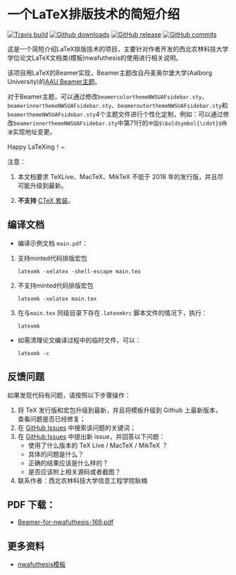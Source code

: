 # 一个LaTeX排版技术的简短介绍

[![Travis build](https://travis-ci.org/ustctug/ustcthesis.svg?branch=master)](https://travis-ci.org/ustctug/ustcthesis)
[![Github downloads](https://img.shields.io/github/downloads/ustctug/ustcthesis/total.svg)](https://github.com/ustctug/ustcthesis/releases)
[![GitHub release](https://img.shields.io/github/release/ustctug/ustcthesis/all.svg)](https://github.com/ustctug/ustcthesis/releases/latest)
[![GitHub commits](https://img.shields.io/github/commits-since/ustctug/ustcthesis/latest.svg)](https://github.com/ustctug/ustcthesis/commits/master)

这是一个简短介绍LaTeX排版技术的项目，主要针对作者开发的西北农林科技大学学位论文LaTeX文档类(模板)nwafuthesis的使用进行相关说明。

该项目用LaTeX的Beamer实现，Beamer主题改自丹麦奥尔堡大学(Aalborg University)的[AAU Beamer主题](https://github.com/jkjaer/aauLatexTemplates)。

对于Beamer主题，可以通过修改`beamercolorthemeNWSUAFsidebar.sty`、`beamerinnerthemeNWSUAFsidebar.sty`、`beamerouterthemeNWSUAFsidebar.sty`和`beamerthemeNWSUAFsidebar.sty`4个主题文件进行个性化定制，例如：可以通过修改`beamerinnerthemeNWSUAFsidebar.sty`中第71行的`中国$\boldsymbol{\cdot}$杨凌`实现地址变更。

Happy LaTeXing！~

注意：

1. 本文档要求 TeXLive、MacTeX、MikTeX 不低于 2018 年的发行版，并且尽可能升级到最新。

3. **不支持** [CTeX 套装](http://www.ctex.org/CTeXDownload)。


## 编译文档

- 编译示例文档 `main.pdf`：
1. 支持minted代码排版宏包
   ```
   latexmk -xelatex -shell-escape main.tex
   ```
2. 不支持minted代码排版宏包
   ```
   latexmk -xelatex main.tex
   ```
3. 在与`main.tex` 同级目录下存在`.latexmkrc` 脚本文件的情况下，执行：
   ```
   latexmk
   ```
- 如需清理论文编译过程中的临时文件，可以：
   ```
   latexmk -c
   ```

## 反馈问题

如果发现代码有问题，请按照以下步骤操作：

1. 将 TeX 发行版和宏包升级到最新，并且将模板升级到 Github 上最新版本，
查看问题是否已经修复；
2. 在 [GitHub Issues](https://github.com/registor/csv2latextab/issues)
中搜索该问题的关键词；
3. 在 [GitHub Issues](https://github.com/registor/csv2latextab/issues)
中提出新 issue，并回答以下问题：
    - 使用了什么版本的 TeX Live / MacTeX / MikTeX ？
    - 具体的问题是什么？
    - 正确的结果应该是什么样的？
    - 是否应该附上相关源码或者截图？
4. 联系作者：西北农林科技大学信息工程学院耿楠

## PDF 下载：

- [Beamer-for-nwafuthesis-169.pdf](https://github.com/registor/shortintronwafuthesis/releases/download/v1.0/Beamer-for-nwafuthesis-169.pdf)



## 更多资料

- [nwafuthesis模板](https://github.com/registor/nwafuthesis)

